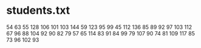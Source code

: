 # students.txt
54 63 55 128 106 101 103 144 59 123 95 99 45 112 136 85 89 92 97 103 112 67 96 88 104 92 90 82 79 57 65 114 83 91 84 99 79 107 90 74 81 109 117 85 73 96 102 93
